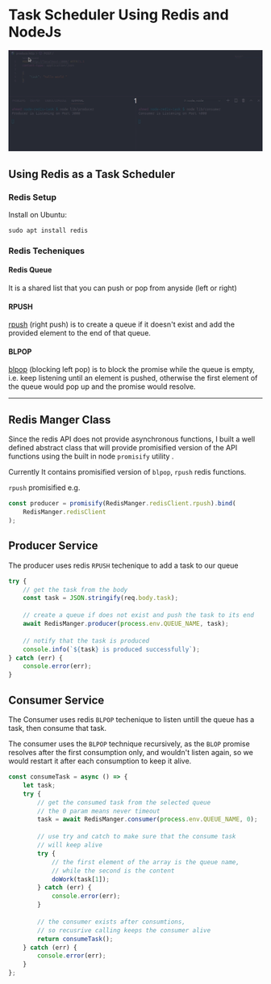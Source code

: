 # Task Scheduler Using Redis and NodeJs

![Task scheduler in action](./assets/task.gif)

## Using Redis as a Task Scheduler

### Redis Setup

Install on Ubuntu:

```
sudo apt install redis
```

### Redis Techeniques

#### Redis Queue

It is a shared list that you can push or pop from anyside (left or right)

#### RPUSH

[rpush](https://redis.io/commands/rpush) (right push) is to create a queue if it doesn't exist and add the provided element to the end of that queue.

#### BLPOP

[blpop](https://redis.io/commands/blpop) (blocking left pop) is to block the promise while the queue is empty, i.e. keep listening until an element is pushed, otherwise the first element of the queue would pop up and the promise would resolve.

---

## Redis Manger Class

Since the redis API does not provide asynchronous functions, I built a well defined abstract class that will provide promisified version of the API functions using the built in node `promisify` utility .

Currently It contains promisified version of `blpop`, `rpush` redis functions.

`rpush` promisified e.g.
```typescript
const producer = promisify(RedisManger.redisClient.rpush).bind(
	RedisManger.redisClient
);
```

## Producer Service

The producer uses redis `RPUSH` techenique to add a task to our queue

```typescript
try {
	// get the task from the body
	const task = JSON.stringify(req.body.task);

	// create a queue if does not exist and push the task to its end
	await RedisManger.producer(process.env.QUEUE_NAME, task);

	// notify that the task is produced
	console.info(`${task} is produced successfully`);
} catch (err) {
	console.error(err);
}
```

## Consumer Service

The Consumer uses redis `BLPOP` techenique to listen untill the queue has a task, then consume that task.

The consumer uses the `BLPOP` technique recursively, as the `BLOP` promise resolves after the first consumption only, and wouldn't listen again, so we would restart it after each consumption to keep it alive.

```typescript
const consumeTask = async () => {
	let task;
	try {
		// get the consumed task from the selected queue
		// the 0 param means never timeout
		task = await RedisManger.consumer(process.env.QUEUE_NAME, 0);

		// use try and catch to make sure that the consume task
		// will keep alive
		try {
			// the first element of the array is the queue name, 
			// while the second is the content
			doWork(task[1]);
		} catch (err) {
			console.error(err);
		}
		
		// the consumer exists after consumtions, 
		// so recusrive calling keeps the consumer alive
		return consumeTask();
	} catch (err) {
		console.error(err);
	}
};
```
